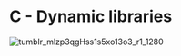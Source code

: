 # C - Dynamic libraries

![tumblr_mlzp3qgHss1s5xo13o3_r1_1280](https://github.com/hfakir/alx-low_level_programming/assets/114278488/c5794944-bc26-43fd-bf93-eb8a6c551872)
